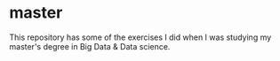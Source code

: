 # master

This repository has some of the exercises I did when I was studying my master's degree in Big Data & Data science.
